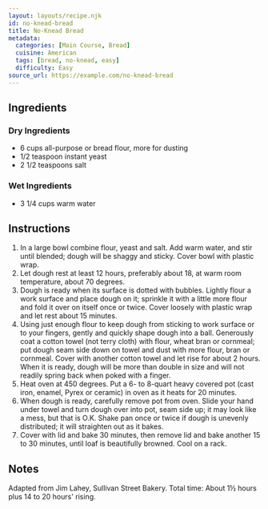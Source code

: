 ```yaml
---
layout: layouts/recipe.njk
id: no-knead-bread
title: No-Knead Bread
metadata:
  categories: [Main Course, Bread]
  cuisine: American
  tags: [bread, no-knead, easy]
  difficulty: Easy
source_url: https://example.com/no-knead-bread
---
```



## Ingredients

### Dry Ingredients
- 6 cups all-purpose or bread flour, more for dusting
- 1/2 teaspoon instant yeast
- 2 1/2 teaspoons salt

### Wet Ingredients
- 3 1/4 cups warm water

## Instructions

1. In a large bowl combine flour, yeast and salt. Add warm water, and stir until blended; dough will be shaggy and sticky. Cover bowl with plastic wrap.
2. Let dough rest at least 12 hours, preferably about 18, at warm room temperature, about 70 degrees.
3. Dough is ready when its surface is dotted with bubbles. Lightly flour a work surface and place dough on it; sprinkle it with a little more flour and fold it over on itself once or twice. Cover loosely with plastic wrap and let rest about 15 minutes.
4. Using just enough flour to keep dough from sticking to work surface or to your fingers, gently and quickly shape dough into a ball. Generously coat a cotton towel (not terry cloth) with flour, wheat bran or cornmeal; put dough seam side down on towel and dust with more flour, bran or cornmeal. Cover with another cotton towel and let rise for about 2 hours. When it is ready, dough will be more than double in size and will not readily spring back when poked with a finger.
5. Heat oven at 450 degrees. Put a 6- to 8-quart heavy covered pot (cast iron, enamel, Pyrex or ceramic) in oven as it heats for 20 minutes.
6. When dough is ready, carefully remove pot from oven. Slide your hand under towel and turn dough over into pot, seam side up; it may look like a mess, but that is O.K. Shake pan once or twice if dough is unevenly distributed; it will straighten out as it bakes.
7. Cover with lid and bake 30 minutes, then remove lid and bake another 15 to 30 minutes, until loaf is beautifully browned. Cool on a rack.

## Notes
Adapted from Jim Lahey, Sullivan Street Bakery. Total time: About 1½ hours plus 14 to 20 hours' rising.